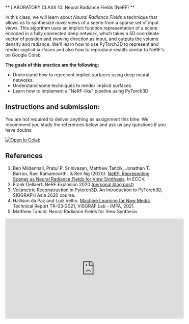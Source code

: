
** LABORATORY CLASS 10: Neural Radiance Fields (NeRF) **

In this class, we will learn about *Neural Radiance Fields* a technique that allows us to synthesize novel views of a scene from a sparse set of input views. This algorithm uses an implicit function representation of a scene encoded in a fully connected deep network, which takes a 5D coordinate vector of position and viewing direction as input, and outputs the volume density and radiance. We'll learn how to use PyTorch3D to represent and render implicit surfaces and also how to reproduce results similar to NeRF's on Google Colab.

**The goals of this practice are the following:**

-   Understand how to represent implicit surfaces using deep neural networks.
-   Understand some techniques to render implicit surfaces
-   Learn how to implement a "NeRF-like" pipeline using PyTorch3D

## Instructions and submission:

You are not required to deliver anything as assignment this time. We recommend you study the references below and ask us any questions if you have doubts. 

<a href="https://colab.research.google.com/github/hallpaz/3dsystems21/blob/main/assignments/LabClass10.ipynb" target="_blank"><img src="https://colab.research.google.com/assets/colab-badge.svg" alt="Open In Colab"/></a>


## References

1. Ben Mildenhall, Pratul P. Srinivasan, Matthew Tancik, Jonathan T. Barron, Ravi Ramamoorthi, & Ren Ng (2020). [NeRF: Representing Scenes as Neural Radiance Fields for View Synthesis](https://www.matthewtancik.com/nerf). In ECCV.
2. Frank Dellaert. NeRF Explosion 2020 ([personal blog post](https://dellaert.github.io/NeRF/))
3. [Volumetric Reconstruction in Pytorch3D](https://youtu.be/MOBAJb5nJRI). An Introduction to PyTorch3D, SIGGRAPH Asia 2020 course.
4. Hallison da Paz and Luiz Velho. [Machine Learning for New Media](https://www.visgraf.impa.br/Data/RefBib/PS_PDF/tr-03-2021/tr-03-2021.pdf). Technical Report TR-03-2021, VISGRAF Lab - IMPA, 2021.
5. Matthew Tancik: Neural Radiance Fields for View Synthesis
<iframe width="560" height="315" src="https://www.youtube.com/embed/dPWLybp4LL0" title="YouTube video player" frameborder="0" allow="accelerometer; autoplay; clipboard-write; encrypted-media; gyroscope; picture-in-picture" allowfullscreen></iframe>